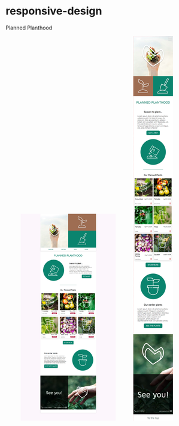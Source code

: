 # responsive-design
Planned Planthood

<figure>
    <img src="./screens/page-1-desktop.png" style="width: 60%;" alt="page-1-desktop" />
    <span style="padding: 5%"></span>
    <img src="./screens/page-1-mobile.png" style="width: 25%;" alt="page-1-mobile" />
</figure>